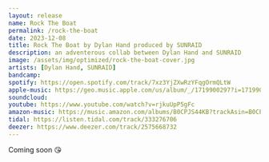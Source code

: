 ```yaml
---
layout: release
name: Rock The Boat
permalink: /rock-the-boat
date: 2023-12-08
title: Rock The Boat by Dylan Hand produced by SUNRAID
description: an adventerous collab between Dylan Hand and SUNRAID
image: /assets/img/optimized/rock-the-boat-cover.jpg
artists: [Dylan Hand, SUNRAID]
bandcamp:
spotify: https://open.spotify.com/track/7xz3YjZXwRzYFqgOrmQLtW
apple-music: https://geo.music.apple.com/us/album/_/1719900297?i=1719900298&mt=1&app=music&ls=1&at=1000lHKX&ct=api_http&itscg=30200&itsct=odsl_m
soundcloud:
youtube: https://www.youtube.com/watch?v=rjkuUpP5gFc
amazon-music: https://music.amazon.com/albums/B0CPJS44KB?trackAsin=B0CPJSTYKR
tidal: https://listen.tidal.com/track/333276706
deezer: https://www.deezer.com/track/2575668732
---
```

Coming soon 😘